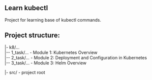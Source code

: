 Learn kubectl
---
Project for learning base of kubectl commands. 

Project structure:
--
|- k8/...        
|-- 1_task/...   - Module 1: Kubernetes Overview  
|-- 2_task/...   - Module 2: Deployment and Configuration in Kubernetes  
|-- 3_task/...   - Module 3: Helm Overview  

|- src/ - project root
